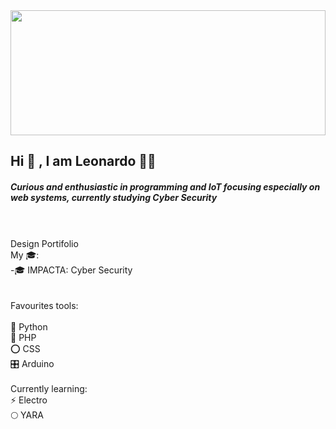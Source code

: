 

  <img src="https://user-images.githubusercontent.com/68018921/112022885-747d3680-8b11-11eb-847a-5bbed1371eee.png" width="100%" height="200px">


<h2>Hi 👋 , I am Leonardo 👨‍💻 </h2> 


<h5><p>Curious and enthusiastic in programming and IoT focusing especially on web systems, currently studying Cyber Security</p></h5>
<br>
<br>
Design Portifolio
<br>
My 🎓: 
<br>
-🎓 IMPACTA: Cyber Security
<br>
<br>
<br>
Favourites tools:
<br><br>
🐍 Python
<br>
🐘 PHP
<br>
⭕ CSS
<br>
🎛 Arduino
<br><br>
Currently learning:
<br>
⚡ Electro
<br>
🌕 YARA

